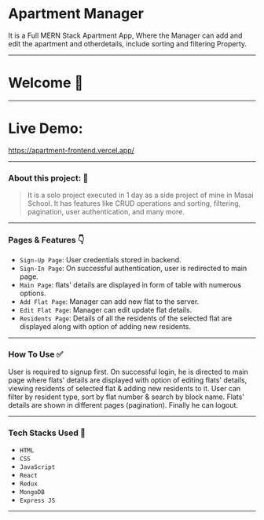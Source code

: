 # Apartment Manager

<p>
  It is a Full MERN Stack Apartment App, Where the Manager can add and edit the apartment and otherdetails, include sorting and filtering Property. 
<p/>

---

# Welcome :wave:

---

# Live Demo:

https://apartment-frontend.vercel.app/

---

### About this project: :raised_hands:

> It is a solo project executed in 1 day as a side project of mine in Masai School. It has features like CRUD operations and sorting, filtering, pagination, user authentication, and many more. 

---

### Pages & Features :point_down:

- `Sign-Up Page`: User credentials stored in backend.
- `Sign-In Page`: On successful authentication, user is redirected to main page.
- `Main Page`: flats' details are displayed in form of table with numerous options.
- `Add Flat Page`: Manager can add new flat to the server.
- `Edit Flat Page`: Manager can edit update flat details.
- `Residents Page`: Details of all the residents of the selected flat are displayed along with option of adding new residents.

---

### How To Use ✅

User is required to signup first. On successful login, he is directed to main page where flats' details are displayed with option of editing flats' details, viewing residents of selected flat & adding new residents to it. User can filter by resident type, sort by flat number & search by block name. Flats' details are shown in different pages (pagination). Finally he can logout.

---

### Tech Stacks Used :wrench:

- `HTML`
- `CSS`
- `JavaScript`
- `React`
- `Redux`
- `MongoDB`
- `Express JS`

---
